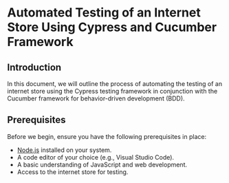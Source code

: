 # Automated Testing of an Internet Store Using Cypress and Cucumber Framework

## Introduction

In this document, we will outline the process of automating the testing of an internet store using the Cypress testing framework in conjunction with the Cucumber framework for behavior-driven development (BDD).

## Prerequisites

Before we begin, ensure you have the following prerequisites in place:

- [Node.js](https://nodejs.org/) installed on your system.
- A code editor of your choice (e.g., Visual Studio Code).
- A basic understanding of JavaScript and web development.
- Access to the internet store for testing.
